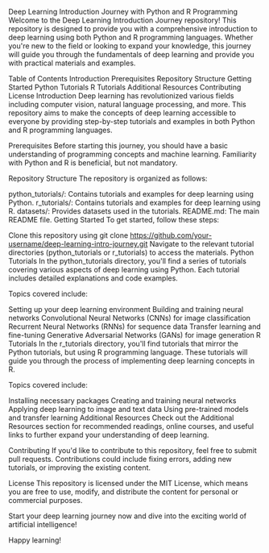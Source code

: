 Deep Learning Introduction Journey with Python and R Programming
Welcome to the Deep Learning Introduction Journey repository! This repository is designed to provide you with a comprehensive introduction to deep learning 
using both Python and R programming languages. Whether you're new to the field or looking to expand your knowledge, this journey will guide you through the 
fundamentals of deep learning and provide you with practical materials and examples.

Table of Contents
Introduction
Prerequisites
Repository Structure
Getting Started
Python Tutorials
R Tutorials
Additional Resources
Contributing
License
Introduction
Deep learning has revolutionized various fields including computer vision, natural language processing, and more. This repository aims to make the concepts of deep 
learning accessible to everyone by providing step-by-step tutorials and examples in both Python and R programming languages.

Prerequisites
Before starting this journey, you should have a basic understanding of programming concepts and machine learning. Familiarity with Python and R is beneficial, but not mandatory.

Repository Structure
The repository is organized as follows:

python_tutorials/: Contains tutorials and examples for deep learning using Python.
r_tutorials/: Contains tutorials and examples for deep learning using R.
datasets/: Provides datasets used in the tutorials.
README.md: The main README file.
Getting Started
To get started, follow these steps:

Clone this repository using git clone https://github.com/your-username/deep-learning-intro-journey.git
Navigate to the relevant tutorial directories (python_tutorials or r_tutorials) to access the materials.
Python Tutorials
In the python_tutorials directory, you'll find a series of tutorials covering various aspects of deep learning using Python. Each tutorial includes detailed explanations and code examples.

Topics covered include:

Setting up your deep learning environment
Building and training neural networks
Convolutional Neural Networks (CNNs) for image classification
Recurrent Neural Networks (RNNs) for sequence data
Transfer learning and fine-tuning
Generative Adversarial Networks (GANs) for image generation
R Tutorials
In the r_tutorials directory, you'll find tutorials that mirror the Python tutorials, but using R programming language. These tutorials will guide you through the process of implementing 
deep learning concepts in R.

Topics covered include:

Installing necessary packages
Creating and training neural networks
Applying deep learning to image and text data
Using pre-trained models and transfer learning
Additional Resources
Check out the Additional Resources section for recommended readings, online courses, and useful links to further expand your understanding of deep learning.

Contributing
If you'd like to contribute to this repository, feel free to submit pull requests. Contributions could include fixing errors, adding new tutorials, or improving the existing content.

License
This repository is licensed under the MIT License, which means you are free to use, modify, and distribute the content for personal or commercial purposes.

Start your deep learning journey now and dive into the exciting world of artificial intelligence!

Happy learning!
